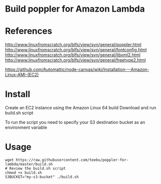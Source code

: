 # Build poppler for Amazon Lambda

# References
http://www.linuxfromscratch.org/blfs/view/svn/general/poppler.html
http://www.linuxfromscratch.org/blfs/view/svn/general/fontconfig.html
http://www.linuxfromscratch.org/blfs/view/svn/general/libxml2.html
http://www.linuxfromscratch.org/blfs/view/svn/general/freetype2.html

https://github.com/Automattic/node-canvas/wiki/Installation---Amazon-Linux-AMI-(EC2)

# Install
Create an EC2 instance using the Amazon Linux 64 build
Download and run build.sh script

To run the script you need to specify your S3 destination bucket as an environment variable
# Usage

```
wget https://raw.githubusercontent.com/teebu/poppler-for-lambda/master/build.sh
# Review the build.sh script
chmod +x build.sh
S3BUCKET="my-s3-bucket" ./build.sh
```
